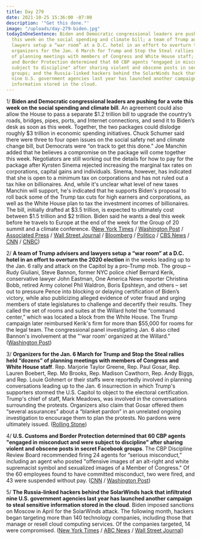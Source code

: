 ```yaml
---
title: Day 279
date: 2021-10-25 15:36:00 -07:00
description: '"Get this done."'
image: "/uploads/day-279-biden.jpg"
todayInOneSentence: Biden and Democratic congressional leaders are pushing for a vote
  this week on the social spending and climate bill; a team of Trump advisers and
  lawyers setup a “war room” at a D.C. hotel in an effort to overturn the 2020 election;
  organizers for the Jan. 6 March for Trump and Stop the Steal rallies held “dozens”
  of planning meetings with members of Congress and White House staff; U.S. Customs
  and Border Protection determined that 60 CBP agents "engaged in misconduct and were
  subject to discipline" after sharing violent and obscene posts in secret Facebook
  groups; and the Russia-linked hackers behind the SolarWinds hack that infiltrated
  nine U.S. government agencies last year has launched another campaign to steal sensitive
  information stored in the cloud.
---
```


1/ **Biden and Democratic congressional leaders are pushing for a vote this week on the social spending and climate bill**. An agreement could also allow the House to pass a separate $1.2 trillion bill to upgrade the country’s roads, bridges, pipes, ports, and Internet connections, and send it to Biden’s desk as soon as this week. Together, the two packages could dislodge roughly $3 trillion in economic spending initiatives. Chuck Schumer said there were three to four open issues on the social safety net and climate change bill, but Democrats were “on track to get this done.” Joe Manchin added that he believes a compromise on the package will come together this week. Negotiators are still working out the details for how to pay for the package after Kyrsten Sinema rejected increasing the marginal tax rates on corporations, capital gains and individuals. Sinema, however, has indicated that she is open to a minimum tax on corporations and has not ruled out a tax hike on billionaires. And, while it's unclear what level of new taxes Manchin will support, he's indicated that he supports Biden's proposal to roll back some of the Trump tax cuts for high earners and corporations, as well as the White House plan to tax the investment incomes of billionaires. The bill, initially drafted at $3.5 trillion, is expected to ultimately cost between $1.5 trillion and $2 trillion. Biden said he wants a deal this week before he travels to Europe at the end of the week for the Group of 20 summit and a climate conference. ([New York Times](https://www.nytimes.com/live/2021/10/25/us/biden-spending-bill-negotiations#biden-and-democrats-push-for-social-policy-deal-this-week) / [Washington Post](https://www.washingtonpost.com/us-policy/2021/10/25/biden-reconciliation-infrastructure-congress/) / [Associated Press](https://apnews.com/article/joe-manchin-joe-biden-nancy-pelosi-wealth-tax-congress-132c737a5a2fb5ea1931df2344f55567) / [Wall Street Journal](https://www.wsj.com/articles/democrats-negotiate-tax-healthcare-provisions-as-biden-seeks-deal-this-week-11635186568?mod=politics_lead_pos1) / [Bloomberg](https://www.bloomberg.com/news/articles/2021-10-25/manchin-says-framework-deal-for-biden-plan-possible-this-week?srnd=politics-vp&sref=MIBMEEoj) / [Politico](https://www.politico.com/news/2021/10/23/dems-weigh-ditching-medicare-expansion-and-paid-leave-in-11th-hour-of-social-spending-talks-516929) / [CBS News](https://www.cbsnews.com/news/biden-manchin-spending-bill-meeting/) / [CNN](https://www.cnn.com/2021/10/22/politics/democrats-struggling-to-close-deal/index.html) / [CNBC](https://www.cnbc.com/2021/10/25/senate-democrats-push-for-billionaire-tax-to-help-fund-spending-plan.html))
 
2/ **A team of Trump advisers and lawyers setup a “war room” at a D.C. hotel in an effort to overturn the 2020 election** in the weeks leading up to the Jan. 6 rally and attack on the Capitol by a pro-Trump mob. The group – Rudy Giuliani, Steve Bannon, former NYC police chief Bernard Kerik, conservative lawyer John Eastman, One America News reporter Christina Bobb, retired Army colonel Phil Waldron, Boris Epshteyn, and others – set out to pressure Pence into blocking or delaying certification of Biden’s victory, while also publicizing alleged evidence of voter fraud and urging members of state legislatures to challenge and decertify their results. They called the set of rooms and suites at the Willard hotel the “command center,” which was located a block from the White House. The Trump campaign later reimbursed Kerik's firm for more than $55,000 for rooms for the legal team. The congressional panel investigating Jan. 6 also cited Bannon's involvement at the "'war room' organized at the Willard." ([Washington Post](https://www.washingtonpost.com/investigations/willard-trump-eastman-giuliani-bannon/2021/10/23/c45bd2d4-3281-11ec-9241-aad8e48f01ff_story.html))

3/ **Organizers for the Jan. 6 March for Trump and Stop the Steal rallies held “dozens” of planning meetings with members of Congress and White House staff**. Rep. Marjorie Taylor Greene, Rep. Paul Gosar, Rep. Lauren Boebert, Rep. Mo Brooks, Rep. Madison Cawthorn, Rep. Andy Biggs, and Rep. Louie Gohmert or their staffs were reportedly involved in planning conversations leading up to the Jan. 6 insurrection in which Trump's supporters stormed the U.S. Capitol to object to the electoral certification. Trump's chief of staff, Mark Meadows, was involved in the conversations surrounding the protests. Organizers also claim that Gosar offered them “several assurances” about a “blanket pardon” in an unrelated ongoing investigation to encourage them to plan the protests. No pardons were ultimately issued. ([Rolling Stone](https://www.rollingstone.com/politics/politics-news/exclusive-jan-6-organizers-met-congress-white-house-1245289/))



4/ **U.S. Customs and Border Protection determined that 60 CBP agents "engaged in misconduct and were subject to discipline" after sharing violent and obscene posts in secret Facebook groups**. The CBP Discipline Review Board recommended firing 24 agents for “serious misconduct,” including an agent who posted "offensive images of an alt-right and white supremacist symbol and sexualized images of a Member of Congress." Of the 60 employees found to have committed misconduct, two were fired, and 43 were suspended without pay. ([CNN](https://www.cnn.com/2021/10/25/politics/border-facebook/index.html) / [Washington Post](https://www.washingtonpost.com/immigration/facebook-border-agents-house-investigation/2021/10/25/b0d4f60c-3518-11ec-8be3-e14aaacfa8ac_story.html))


5/ **The Russia-linked hackers behind the SolarWinds hack that infiltrated nine U.S. government agencies last year has launched another campaign to steal sensitive information stored in the cloud**. Biden imposed sanctions on Moscow in April for the SolarWinds attack. The following month, hackers began targeting more than 140 technology companies, including those that manage or resell cloud computing services. Of the companies targeted, 14 were compromised. ([New York Times](https://www.nytimes.com/2021/10/25/us/politics/russia-cybersurveillance-biden.html) / [ABC News](https://abcnews.go.com/Politics/russian-nation-state-actor-solarwinds-cyberattack-microsoft/story?id=80771329) / [Wall Street Journal](https://www.wsj.com/articles/microsoft-solarwinds-hackers-continue-to-hit-technology-companies-11635145200))